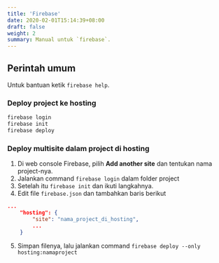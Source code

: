 ```yaml
---
title: 'Firebase'
date: 2020-02-01T15:14:39+08:00
draft: false
weight: 2
summary: Manual untuk `firebase`.
---
```


## Perintah umum
Untuk bantuan ketik `firebase help`.

### Deploy project ke hosting
```bash
firebase login
firebase init
firebase deploy
```

### Deploy multisite dalam project di hosting
1. Di web console Firebase, pilih **Add another site** dan tentukan nama project-nya.
2. Jalankan command `firebase login` dalam folder project
3. Setelah itu `firebase init` dan ikuti langkahnya.
4. Edit file `firebase.json` dan tambahkan baris berikut
```json
...
    "hosting": {
        "site": "nama_project_di_hosting",
        ...
    }
```
5. Simpan filenya, lalu jalankan command `firebase deploy --only hosting:namaproject`